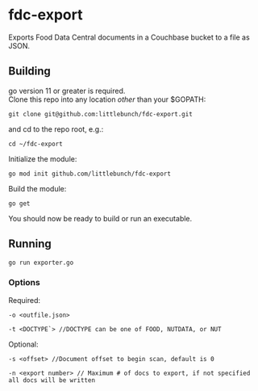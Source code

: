 # fdc-export
Exports Food Data Central documents in a Couchbase bucket to a file as JSON.
## Building
go version 11 or greater is required.    
Clone this repo into any location *other* than your $GOPATH:   
```
git clone git@github.com:littlebunch/fdc-export.git
```
and cd to the repo root, e.g.:
```
cd ~/fdc-export
```
Initialize the module:     
```
go mod init github.com/littlebunch/fdc-export
```
Build the module:    
```
go get 
```
You should now be ready to build or run an executable.   
## Running
```
go run exporter.go
```
### Options   
Required:          
```
-o <outfile.json>
```
```
-t <DOCTYPE`> //DOCTYPE can be one of FOOD, NUTDATA, or NUT
```     
Optional:
```
-s <offset> //Document offset to begin scan, default is 0
```
```
-n <export number> // Maximum # of docs to export, if not specified all docs will be written
```
